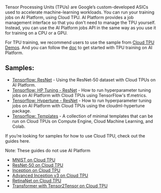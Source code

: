Tensor Processing Units (TPUs) are Google’s custom-developed ASICs used to accelerate machine-learning workloads. You can run your training jobs on AI Platform, using Cloud TPU. AI Platform provides a job management interface so that you don't need to manage the TPU yourself. Instead, you can use the AI Platform jobs API in the same way as you use it for training on a CPU or a GPU.

For TPU training, we recommend users to use the sample from [Cloud TPU Demos](https://github.com/tensorflow/tpu). And you can follow the [doc](https://cloud.google.com/ml-engine/docs/tensorflow/using-tpus) to get started with TPU training on AI Platform.

## Samples:
* [Tensorflow: ResNet](training/resnet) - Using the ResNet-50 dataset with Cloud TPUs on AI Platform.
* [Tensorflow: HP Tuning - ResNet](hptuning/resent-hptuning) - How to run hyperparameter tuning jobs on AI Platform with Cloud TPUs using TensorFlow's tf.metrics.
* [Tensorflow: Hypertune - ResNet](hptuning/resent-hypertune) - How to run hyperparameter tuning jobs on AI Platform with Cloud TPUs using the cloudml-hypertune package.
* [Tensorflow: Templates](templates) - A collection of minimal templates that can be run on Cloud TPUs on Compute Engine, Cloud Machine Learning, and Colab.

If you’re looking for samples for how to use Cloud TPU, check out the guides here. 

Note: These guides do not use AI Platform
* [MNIST on Cloud TPU](https://cloud.google.com/tpu/docs/tutorials/mnist)
* [ResNet-50 on Cloud TPU](https://cloud.google.com/tpu/docs/tutorials/resnet)
* [Inception on Cloud TPU](https://cloud.google.com/tpu/docs/tutorials/inception)
* [Advanced Inception v3 on Cloud TPU](https://cloud.google.com/tpu/docs/tutorials/inception-v3-advanced)
* [RetinaNet on Cloud TPU](https://cloud.google.com/tpu/docs/tutorials/retinanet)
* [Transformer with Tensor2Tensor on Cloud TPU](https://cloud.google.com/tpu/docs/tutorials/transformer)
